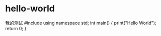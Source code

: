 # hello-world
我的测试
#include<iostream>
  using namespace std;
  int main()
  {
  print("Hello World");
  return 0;
  }
  
